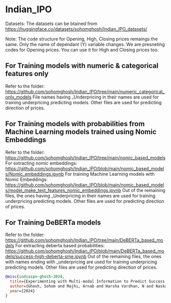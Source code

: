 # Indian_IPO

Datasets: The datasets can be btained from https://huggingface.co/datasets/sohomghosh/Indian_IPO_datasets/

Note: The code structure for Opening, High, Closing prices remaings the same. Only the name of dependant (Y) variable changes. We are presneting codes for Opening prices. You can use it for High and Closing prices too.

For Training models with numeric & categorical features only
-
Refer to the folder: https://github.com/sohomghosh/Indian_IPO/tree/main/numeric_categorical_only_models
File names having _Underpricing in their names are used for training underpricing predicting models. Other files are used for predicting direction of prices.

For Training models with probabilities from Machine Learning models trained using Nomic Embeddings
-
Refer to the folder: https://github.com/sohomghosh/Indian_IPO/tree/main/nomic_based_models
For extracting nomic embeddings: https://github.com/sohomghosh/Indian_IPO/blob/main/nomic_based_models/Nomic_embeddings.ipynb
For training Machine Learning models with Nomic Embeddings: https://github.com/sohomghosh/Indian_IPO/blob/main/nomic_based_models/model_make_text_features_nomic_embeddings.ipynb
Out of the remaining files, the ones having _Underpricing in their names are used for training underpricing predicting models. Other files are used for predicting direction of prices.

For Training DeBERTa models
-
Refer to the folder: https://github.com/sohomghosh/Indian_IPO/tree/main/DeBERTa_based_models
For extracting deberta based probabilities: https://github.com/sohomghosh/Indian_IPO/blob/main/DeBERTa_based_models/success-high-deberta-sme.ipynb
Out of the remaining files, the ones with names ending with _underpricing are used for training underpricing predicting models. Other files are used for predicting direction of prices.




```bibtex
@misc{indiaipo-ghosh-2024,
  title={Experimenting with Multi-modal Information to Predict Success of Indian IPOs},
  author={Ghosh, Sohom and Majhi, Arnab and Harsha Vardhan, N and Naskar and Sudip Kumar},
  year={2024}
}
```
